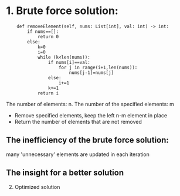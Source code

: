 
#  1. Brute force solution:
```
    def removeElement(self, nums: List[int], val: int) -> int:
        if nums==[]:
            return 0
        else:
            k=0
            i=0
            while (k<len(nums)):
                if nums[i]==val:
                    for j in range(i+1,len(nums)):
                        nums[j-1]=nums[j]
                else:
                    i+=1
                k+=1
            return i
```
The number of elements: n.   The number of the specified elements: m
* Remove specified elements, keep the left n-m element in place
* Return the number of elements that are not removed
## The inefficiency of the brute force solution:  
many 'unnecessary' elements are updated in each iteration

## The insight for a better solution

2. Optimized solution

